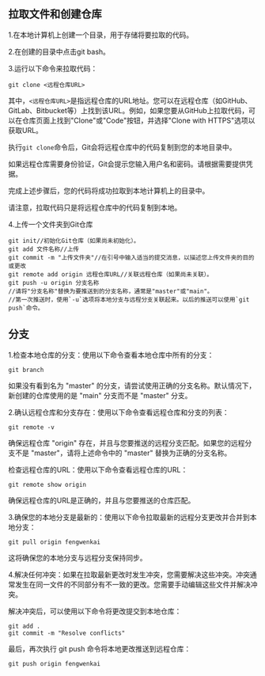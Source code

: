 ## 拉取文件和创建仓库

1.在本地计算机上创建一个目录，用于存储将要拉取的代码。

2.在创建的目录中点击git bash。

3.运行以下命令来拉取代码：

```
git clone <远程仓库URL>
```

其中，`<远程仓库URL>`是指远程仓库的URL地址。您可以在远程仓库（如GitHub、GitLab、Bitbucket等）上找到该URL。例如，如果您要从GitHub上拉取代码，可以在仓库页面上找到"Clone"或"Code"按钮，并选择"Clone with HTTPS"选项以获取URL。

执行`git clone`命令后，Git会将远程仓库中的代码复制到您的本地目录中。

如果远程仓库需要身份验证，Git会提示您输入用户名和密码。请根据需要提供凭据。

完成上述步骤后，您的代码将成功拉取到本地计算机上的目录中。

请注意，拉取代码只是将远程仓库中的代码复制到本地。

4.上传一个文件夹到Git仓库


```
git init//初始化Git仓库（如果尚未初始化）。
git add 文件名称//上传
git commit -m "上传文件夹"//在引号中输入适当的提交消息，以描述您上传文件夹的目的或更改
git remote add origin 远程仓库URL//关联远程仓库（如果尚未关联）。
git push -u origin 分支名称
//请将"分支名称"替换为要推送到的分支名称，通常是"master"或"main"。
//第一次推送时，使用`-u`选项将本地分支与远程分支关联起来。以后的推送可以使用`git push`命令。
```

## 分支
1.检查本地仓库的分支：使用以下命令查看本地仓库中所有的分支：

```
git branch
```

如果没有看到名为 "master" 的分支，请尝试使用正确的分支名称。默认情况下，新创建的仓库使用的是 "main" 分支而不是 "master" 分支。

2.确认远程仓库和分支存在：使用以下命令查看远程仓库和分支的列表：

```
git remote -v
```

确保远程仓库 "origin" 存在，并且与您要推送的远程分支匹配。如果您的远程分支不是 "master"，请将上述命令中的 "master" 替换为正确的分支名称。

检查远程仓库的URL：使用以下命令查看远程仓库的URL：

```
git remote show origin
```

确保远程仓库的URL是正确的，并且与您要推送的仓库匹配。

3.确保您的本地分支是最新的：使用以下命令拉取最新的远程分支更改并合并到本地分支：

```
git pull origin fengwenkai
```

这将确保您的本地分支与远程分支保持同步。

4.解决任何冲突：如果在拉取最新更改时发生冲突，您需要解决这些冲突。冲突通常发生在同一文件的不同部分有不一致的更改。您需要手动编辑这些文件并解决冲突。

解决冲突后，可以使用以下命令将更改提交到本地仓库：

```
git add .
git commit -m "Resolve conflicts"
```

最后，再次执行 git push 命令将本地更改推送到远程仓库：

```
git push origin fengwenkai
```
